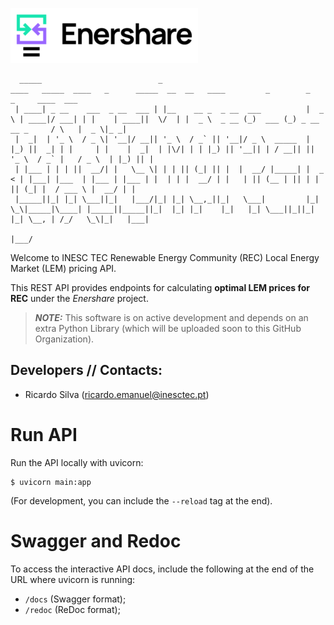 ![alt text](figures/logo_Enershare.png)
```
  _____                          _                                 ____   _____  ____   _      _____  __  __   ____         _        _                    _     ____  ___ 
 | ____| _ __    ___  _ __  ___ | |__    __ _  _ __  ___          |  _ \ | ____|/ ___| | |    | ____||  \/  | |  _ \  _ __ (_)  ___ (_) _ __    __ _     / \   |  _ \|_ _|
 |  _|  | '_ \  / _ \| '__|/ __|| '_ \  / _` || '__|/ _ \  _____  | |_) ||  _| | |     | |    |  _|  | |\/| | | |_) || '__|| | / __|| || '_ \  / _` |   / _ \  | |_) || | 
 | |___ | | | ||  __/| |   \__ \| | | || (_| || |  |  __/ |_____| |  _ < | |___| |___  | |___ | |___ | |  | | |  __/ | |   | || (__ | || | | || (_| |  / ___ \ |  __/ | | 
 |_____||_| |_| \___||_|   |___/|_| |_| \__,_||_|   \___|         |_| \_\|_____|\____| |_____||_____||_|  |_| |_|    |_|   |_| \___||_||_| |_| \__, | /_/   \_\|_|   |___|
                                                                                                                                               |___/                      
```
Welcome to INESC TEC Renewable Energy Community (REC) Local Energy Market (LEM) pricing API.

This REST API provides endpoints for calculating **optimal LEM prices for REC** under the *Enershare* project.


> **_NOTE:_** This software is on active development and depends on an extra Python Library (which will be uploaded soon to this GitHub Organization).


## Developers // Contacts:

* Ricardo Silva (ricardo.emanuel@inesctec.pt)


# Run API
Run the API locally with uvicorn:
```shell
$ uvicorn main:app 
```
(For development, you can include the ```--reload``` tag at the end).

# Swagger and Redoc
To access the interactive API docs, include the following at the end of the URL where uvicorn is running: 
- ```/docs``` (Swagger format);
- ```/redoc``` (ReDoc format);
